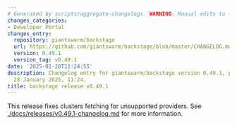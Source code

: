 ```yaml
---
# Generated by scripts/aggregate-changelogs. WARNING: Manual edits to this files will be overwritten.
changes_categories:
- Developer Portal
changes_entry:
  repository: giantswarm/backstage
  url: https://github.com/giantswarm/backstage/blob/master/CHANGELOG.md#0491---2025-01-28
  version: 0.49.1
  version_tag: v0.49.1
date: '2025-01-28T11:24:55'
description: Changelog entry for giantswarm/backstage version 0.49.1, published on
  28 January 2025, 11:24.
title: backstage release v0.49.1
---
```


This release fixes clusters fetching for unsupported providers.
See [./docs/releases/v0.49.1-changelog.md](./docs/releases/v0.49.1-changelog.md) for more information.
